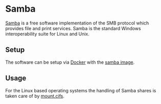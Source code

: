 # Samba

[Samba](https://www.samba.org/) is a free software implementation of the SMB
protocol which provides file and print services.
Samba is the standard Windows interoperability suite for Linux and Unix.

## Setup

The software can be setup via [Docker](/wiki/docker.md) with the
[samba image](./docker/samba.md).

## Usage

For the Linux based operating systems the handling of Samba shares is taken care
of by [mount.cifs](./linux/samba.md).
